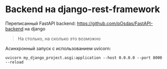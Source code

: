 # Backend на django-rest-framework
Переписанный FastAPI backend: https://github.com/pOsdas/FastAPI-backend на django
> На столько, на сколько это возможно

Асинхронный запуск с использованием uvicorn:
```shell
uvicorn my_django_project.asgi:application --host 0.0.0.0 --port 8000 --reload
```
